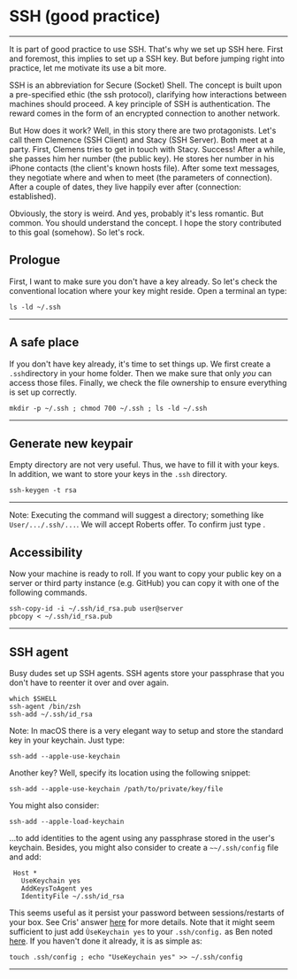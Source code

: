 # SSH (good practice)

---

It is part of good practice to use SSH. That's why we set up SSH here. First
and foremost, this implies to set up a SSH key. But before jumping right into
practice, let me motivate its use a bit more.

SSH is an abbreviation for Secure (Socket) Shell. The concept is built upon a
pre-specified ethic (the ssh protocol), clarifying how interactions between
machines should proceed. A key principle of SSH is authentication. The reward
comes in the form of an encrypted connection to another network.

But How does it work? Well, in this story there are two protagonists. Let's
call them Clemence (SSH Client) and Stacy (SSH Server). Both meet at a party.
First, Clemens tries to get in touch with Stacy. Success! After a while, she
passes him her number (the public key). He stores her number in his iPhone
contacts (the client's known hosts file). After some text messages, they
negotiate where and when to meet (the parameters of connection). After a couple
of dates, they live happily ever after (connection: established).

Obviously, the story is weird. And yes, probably it's less romantic. But
common.  You should understand the concept. I hope the story contributed to
this goal (somehow). So let's rock.

## Prologue 

First, I want to make sure you don't have a key already. So let's check the
conventional location where your key might reside. Open a terminal an type:

```
ls -ld ~/.ssh 
```
---

## A safe place 

If you don't have key already, it's time to set things up. We first create a
`.ssh`directory in your home folder. Then we make sure that only *you* can
access those files. Finally, we check the file ownership to ensure everything
is set up correctly.

```
mkdir -p ~/.ssh ; chmod 700 ~/.ssh ; ls -ld ~/.ssh
```

---

## Generate new keypair

Empty directory are not very useful. Thus, we have to fill it with your keys.
In addition, we want to store your keys in the `.ssh` directory.

```
ssh-keygen -t rsa
```
---

Note: Executing the command will suggest a directory; something like
`User/.../.ssh/...`.  We will accept Roberts offer. To confirm just type
<Enter>. 

## Accessibility 

Now your machine is ready to roll. If you want to copy your public key on a
server or third party instance (e.g. GitHub) you can copy it with one of the
following commands.

```
ssh-copy-id -i ~/.ssh/id_rsa.pub user@server
pbcopy < ~/.ssh/id_rsa.pub
```
---

## SSH agent

Busy dudes set up SSH agents. SSH agents store your passphrase that you don't
have to reenter it over and over again. 

```
which $SHELL
ssh-agent /bin/zsh
ssh-add ~/.ssh/id_rsa
```
 
Note: In macOS there is a very elegant way to setup and store the standard key
in your keychain. Just type:

```
ssh-add --apple-use-keychain
```

Another key? Well, specify its location using the following snippet:

```
ssh-add --apple-use-keychain /path/to/private/key/file
```

You might also consider:

```
ssh-add --apple-load-keychain
```

...to add identities to the agent using any passphrase stored in the user's
keychain. Besides, you might also consider to create a `~~/.ssh/config` file
and add:

```
 Host *
   UseKeychain yes
   AddKeysToAgent yes
   IdentityFile ~/.ssh/id_rsa
```

This seems useful as it persist your password between sessions/restarts of your
box. See Cris' answer
[here](https://superuser.com/questions/88470/how-to-use-mac-os-x-keychain-with-ssh-keys)
for more details. Note that it might seem sufficient to just add `ÙseKeychain
yes` to your `.ssh/config.` as Ben noted
[here](https://superuser.com/questions/88470/how-to-use-mac-os-x-keychain-with-ssh-keys).
If you haven't done it already, it is as simple as:

```
touch .ssh/config ; echo "UseKeychain yes" >> ~/.ssh/config
```
---

